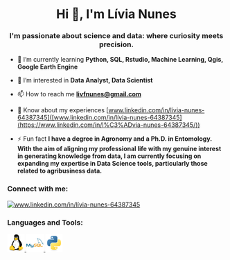 <h1 align="center">Hi 👋, I'm Lívia Nunes</h1>
<h3 align="center">I'm passionate about science and data: where curiosity meets precision.</h3>

- 🌱 I’m currently learning **Python, SQL, Rstudio, Machine Learning, Qgis, Google Earth Engine**

- 👀 I’m interested in **Data Analyst, Data Scientist**

- 📫 How to reach me **livfnunes@gmail.com**

- 📄 Know about my experiences [www.linkedin.com/in/lívia-nunes-64387345]([www.linkedin.com/in/lívia-nunes-64387345](https://www.linkedin.com/in/l%C3%ADvia-nunes-64387345/))

- ⚡ Fun fact **I have a degree in Agronomy and a Ph.D. in Entomology. With the aim of aligning my professional life with my genuine interest in generating knowledge from data, I am currently focusing on expanding my expertise in Data Science tools, particularly those related to agribusiness data.**

<h3 align="left">Connect with me:</h3>
<p align="left">
<a href="https://linkedin.com/in/www.linkedin.com/in/lívia-nunes-64387345" target="blank"><img align="center" src="https://raw.githubusercontent.com/rahuldkjain/github-profile-readme-generator/master/src/images/icons/Social/linked-in-alt.svg" alt="www.linkedin.com/in/lívia-nunes-64387345" height="30" width="40" /></a>
</p>

<h3 align="left">Languages and Tools:</h3>
<p align="left"> <a href="https://www.linux.org/" target="_blank" rel="noreferrer"> <img src="https://raw.githubusercontent.com/devicons/devicon/master/icons/linux/linux-original.svg" alt="linux" width="40" height="40"/> </a> <a href="https://www.mysql.com/" target="_blank" rel="noreferrer"> <img src="https://raw.githubusercontent.com/devicons/devicon/master/icons/mysql/mysql-original-wordmark.svg" alt="mysql" width="40" height="40"/> </a> <a href="https://www.python.org" target="_blank" rel="noreferrer"> <img src="https://raw.githubusercontent.com/devicons/devicon/master/icons/python/python-original.svg" alt="python" width="40" height="40"/> </a> </p>


<!---
LiviaFNunes/LiviaFNunes is a ✨ special ✨ repository because its `README.md` (this file) appears on your GitHub profile.
You can click the Preview link to take a look at your changes.
--->
